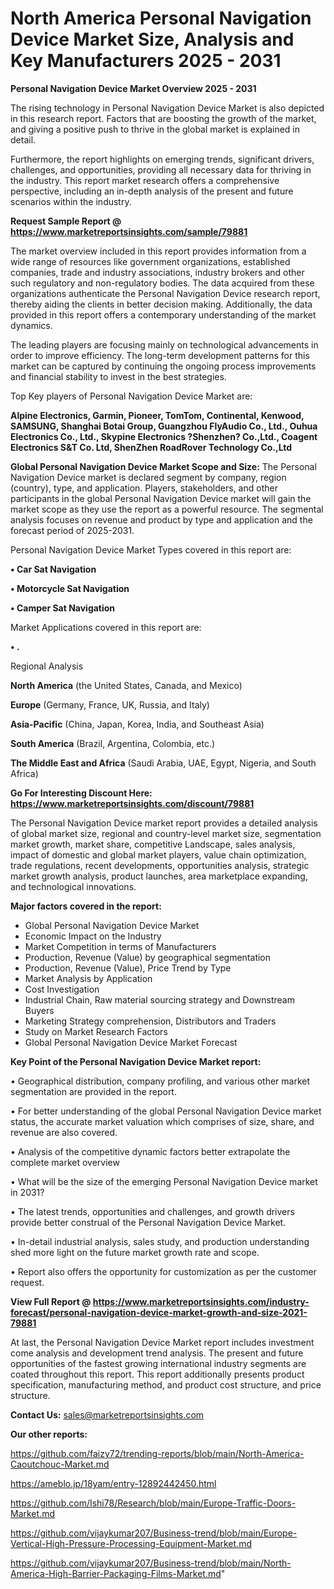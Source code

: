 # North America Personal Navigation Device Market Size, Analysis and Key Manufacturers 2025 - 2031

<Strong> Personal Navigation Device Market Overview 2025 - 2031</strong>

The rising technology in Personal Navigation Device Market is also depicted in this research report. Factors that are boosting the growth of the market, and giving a positive push to thrive in the global market is explained in detail.

Furthermore, the report highlights on emerging trends, significant drivers, challenges, and opportunities, providing all necessary data for thriving in the industry. This report market research offers a comprehensive perspective, including an in-depth analysis of the present and future scenarios within the industry.

<strong>Request Sample Report @ <a href=https://www.marketreportsinsights.com/sample/79881>https://www.marketreportsinsights.com/sample/79881</a></strong>

The market overview included in this report provides information from a wide range of resources like government organizations, established companies, trade and industry associations, industry brokers and other such regulatory and non-regulatory bodies. The data acquired from these organizations authenticate the Personal Navigation Device research report, thereby aiding the clients in better decision making. Additionally, the data provided in this report offers a contemporary understanding of the market dynamics.

The leading players are focusing mainly on technological advancements in order to improve efficiency. The long-term development patterns for this market can be captured by continuing the ongoing process improvements and financial stability to invest in the best strategies.

Top Key players of Personal Navigation Device Market are:

<strong>Alpine Electronics, Garmin, Pioneer, TomTom, Continental, Kenwood, SAMSUNG, Shanghai Botai Group, Guangzhou FlyAudio Co., Ltd., Ouhua Electronics Co., Ltd., Skypine Electronics ?Shenzhen? Co.,Ltd., Coagent Electronics S&T Co. Ltd, ShenZhen RoadRover Technology Co.,Ltd</strong>

<strong><b>Global Personal Navigation Device Market Scope and Size:</b></strong>
The Personal Navigation Device market is declared segment by company, region (country), type, and application. Players, stakeholders, and other participants in the global Personal Navigation Device market will gain the market scope as they use the report as a powerful resource. The segmental analysis focuses on revenue and product by type and application and the forecast period of 2025-2031.

Personal Navigation Device Market Types covered in this report are:

<strong>• Car Sat Navigation

• Motorcycle Sat Navigation

• Camper Sat Navigation</strong>

Market Applications covered in this report are:

<strong>• .</strong> 

Regional Analysis

<strong>North America</strong> (the United States, Canada, and Mexico)

<strong>Europe</strong> (Germany, France, UK, Russia, and Italy)

<strong>Asia-Pacific</strong> (China, Japan, Korea, India, and Southeast Asia)

<strong>South America</strong> (Brazil, Argentina, Colombia, etc.)

<strong>The Middle East and Africa</strong> (Saudi Arabia, UAE, Egypt, Nigeria, and South Africa)

<strong>Go For Interesting Discount Here: <a href=https://www.marketreportsinsights.com/discount/79881>https://www.marketreportsinsights.com/discount/79881</a></strong>

The Personal Navigation Device market report provides a detailed analysis of global market size, regional and country-level market size, segmentation market growth, market share, competitive Landscape, sales analysis, impact of domestic and global market players, value chain optimization, trade regulations, recent developments, opportunities analysis, strategic market growth analysis, product launches, area marketplace expanding, and technological innovations.

<strong><b>Major factors covered in the report:</b></strong>
<ul>
  <li>Global Personal Navigation Device Market </li>
  <li>Economic Impact on the Industry</li>
  <li>Market Competition in terms of Manufacturers</li>
  <li>Production, Revenue (Value) by geographical segmentation</li>
  <li>Production, Revenue (Value), Price Trend by Type</li>
  <li>Market Analysis by Application</li>
  <li>Cost Investigation</li>
  <li>Industrial Chain, Raw material sourcing strategy and Downstream Buyers</li>
  <li>Marketing Strategy comprehension, Distributors and Traders</li>
  <li>Study on Market Research Factors</li>
  <li>Global Personal Navigation Device Market Forecast</li>
</ul>

<strong><b>Key Point of the Personal Navigation Device Market report:</b></strong>

• Geographical distribution, company profiling, and various other market segmentation are provided in the report.

• For better understanding of the global Personal Navigation Device market status, the accurate market valuation which comprises of size, share, and revenue are also covered.

• Analysis of the competitive dynamic factors better extrapolate the complete market overview

• What will be the size of the emerging Personal Navigation Device market in 2031?

• The latest trends, opportunities and challenges, and growth drivers provide better construal of the Personal Navigation Device Market.

• In-detail industrial analysis, sales study, and production understanding shed more light on the future market growth rate and scope.

• Report also offers the opportunity for customization as per the customer request.

<strong><b>View Full Report @ <a href=https://www.marketreportsinsights.com/industry-forecast/personal-navigation-device-market-growth-and-size-2021-79881>https://www.marketreportsinsights.com/industry-forecast/personal-navigation-device-market-growth-and-size-2021-79881</a></b></strong>


At last, the Personal Navigation Device Market report includes investment come analysis and development trend analysis. The present and future opportunities of the fastest growing international industry segments are coated throughout this report. This report additionally presents product specification, manufacturing method, and product cost structure, and price structure.

<strong>Contact Us:</strong>
sales@marketreportsinsights.com

<strong>Our other reports:</strong>

<a href=https://github.com/faizy72/trending-reports/blob/main/North-America-Caoutchouc-Market.md>https://github.com/faizy72/trending-reports/blob/main/North-America-Caoutchouc-Market.md</a>

<a href=https://ameblo.jp/18yam/entry-12892442450.html>https://ameblo.jp/18yam/entry-12892442450.html</a>

<a href=https://github.com/Ishi78/Research/blob/main/Europe-Traffic-Doors-Market.md>https://github.com/Ishi78/Research/blob/main/Europe-Traffic-Doors-Market.md</a>

<a href=https://github.com/vijaykumar207/Business-trend/blob/main/Europe-Vertical-High-Pressure-Processing-Equipment-Market.md>https://github.com/vijaykumar207/Business-trend/blob/main/Europe-Vertical-High-Pressure-Processing-Equipment-Market.md</a>

<a href=https://github.com/vijaykumar207/Business-trend/blob/main/North-America-High-Barrier-Packaging-Films-Market.md>https://github.com/vijaykumar207/Business-trend/blob/main/North-America-High-Barrier-Packaging-Films-Market.md</a>"
